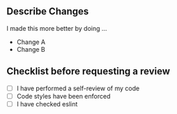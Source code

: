## Describe Changes

I made this more better by doing ...

- Change A
- Change B

## Checklist before requesting a review

- [ ] I have performed a self-review of my code
- [ ] Code styles have been enforced
- [ ] I have checked eslint
